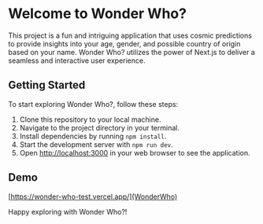 # Welcome to Wonder Who?

This project is a fun and intriguing application that uses cosmic predictions to provide insights into your age, gender, and possible country of origin based on your name. Wonder Who? utilizes the power of Next.js to deliver a seamless and interactive user experience.

## Getting Started

To start exploring Wonder Who?, follow these steps:

1. Clone this repository to your local machine.
2. Navigate to the project directory in your terminal.
3. Install dependencies by running `npm install`.
4. Start the development server with `npm run dev`.
5. Open [http://localhost:3000](http://localhost:3000) in your web browser to see the application.

## Demo

[https://wonder-who-test.vercel.app/](WonderWho)

Happy exploring with Wonder Who?!
